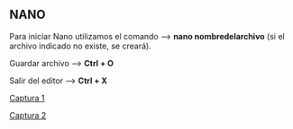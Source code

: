 ## NANO

Para iniciar Nano utilizamos el comando --> **nano nombredelarchivo** (si el archivo indicado no existe, se creará).

Guardar archivo --> **Ctrl + O**

Salir del editor --> **Ctrl + X**






[Captura 1](https://i.imgur.com/6Nj0mES.png)

[Captura 2](https://i.imgur.com/xnDnHDt.png)

